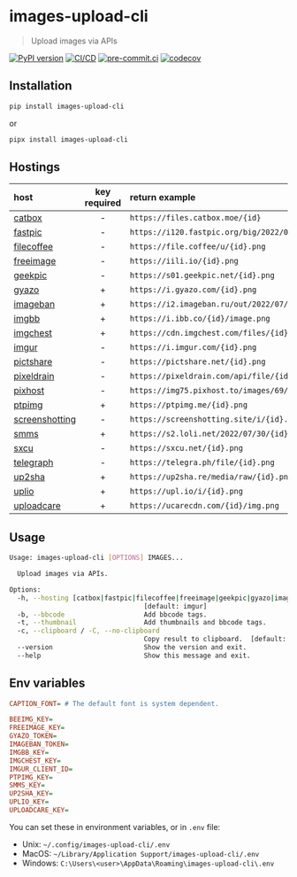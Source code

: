 # images-upload-cli

> Upload images via APIs

[![PyPI version](https://img.shields.io/pypi/v/images-upload-cli)](https://pypi.org/project/images-upload-cli)
[![CI/CD](https://github.com/DeadNews/images-upload-cli/actions/workflows/python-app.yml/badge.svg)](https://github.com/DeadNews/images-upload-cli/actions/workflows/python-app.yml)
[![pre-commit.ci](https://results.pre-commit.ci/badge/github/DeadNews/images-upload-cli/main.svg)](https://results.pre-commit.ci/latest/github/DeadNews/images-upload-cli/main)
[![codecov](https://codecov.io/gh/DeadNews/images-upload-cli/branch/main/graph/badge.svg?token=OCZDZIYPMC)](https://codecov.io/gh/DeadNews/images-upload-cli)

## Installation

```sh
pip install images-upload-cli
```

or

```sh
pipx install images-upload-cli
```

## Hostings

| host                                           | key required | return example                                       |
| :--------------------------------------------- | :----------: | :--------------------------------------------------- |
| [catbox](https://catbox.moe/)                  |      -       | `https://files.catbox.moe/{id}`                      |
| [fastpic](https://fastpic.org/)                |      -       | `https://i120.fastpic.org/big/2022/0730/d9/{id}.png` |
| [filecoffee](https://file.coffee/)             |      -       | `https://file.coffee/u/{id}.png`                     |
| [freeimage](https://freeimage.host/)           |      -       | `https://iili.io/{id}.png`                           |
| [geekpic](https://geekpic.net/)                |      -       | `https://s01.geekpic.net/{id}.png`                   |
| [gyazo](https://gyazo.com/)                    |      +       | `https://i.gyazo.com/{id}.png`                       |
| [imageban](https://imageban.ru/)               |      +       | `https://i2.imageban.ru/out/2022/07/30/{id}.png`     |
| [imgbb](https://imgbb.com/)                    |      +       | `https://i.ibb.co/{id}/image.png`                    |
| [imgchest](https://imgchest.com/)              |      +       | `https://cdn.imgchest.com/files/{id}.png`            |
| [imgur](https://imgur.com/)                    |      -       | `https://i.imgur.com/{id}.png`                       |
| [pictshare](https://pictshare.net/)            |      -       | `https://pictshare.net/{id}.png`                     |
| [pixeldrain](https://pixeldrain.com/)          |      -       | `https://pixeldrain.com/api/file/{id}`               |
| [pixhost](https://pixhost.to/)                 |      -       | `https://img75.pixhost.to/images/69/{id}_img.png`    |
| [ptpimg](https://ptpimg.me/)                   |      +       | `https://ptpimg.me/{id}.png`                         |
| [screenshotting](https://screenshotting.site/) |      -       | `https://screenshotting.site/i/{id}.png`             |
| [smms](https://sm.ms/)                         |      +       | `https://s2.loli.net/2022/07/30/{id}.png`            |
| [sxcu](https://sxcu.net/)                      |      -       | `https://sxcu.net/{id}.png`                          |
| [telegraph](https://telegra.ph/)               |      -       | `https://telegra.ph/file/{id}.png`                   |
| [up2sha](https://up2sha.re/)                   |      +       | `https://up2sha.re/media/raw/{id}.png`               |
| [uplio](https://upl.io/)                       |      +       | `https://upl.io/i/{id}.png`                          |
| [uploadcare](https://uploadcare.com/)          |      +       | `https://ucarecdn.com/{id}/img.png`                  |

## Usage

```sh
Usage: images-upload-cli [OPTIONS] IMAGES...

  Upload images via APIs.

Options:
  -h, --hosting [catbox|fastpic|filecoffee|freeimage|geekpic|gyazo|imageban|imgbb|imgchest|imgur|pictshare|pixeldrain|pixhost|ptpimg|screenshotting|smms|sxcu|telegraph|up2sha|uplio|uploadcare]
                                  [default: imgur]
  -b, --bbcode                    Add bbcode tags.
  -t, --thumbnail                 Add thumbnails and bbcode tags.
  -c, --clipboard / -C, --no-clipboard
                                  Copy result to clipboard.  [default: c]
  --version                       Show the version and exit.
  --help                          Show this message and exit.
```

## Env variables

```ini
CAPTION_FONT= # The default font is system dependent.

BEEIMG_KEY=
FREEIMAGE_KEY=
GYAZO_TOKEN=
IMAGEBAN_TOKEN=
IMGBB_KEY=
IMGCHEST_KEY=
IMGUR_CLIENT_ID=
PTPIMG_KEY=
SMMS_KEY=
UP2SHA_KEY=
UPLIO_KEY=
UPLOADCARE_KEY=
```

You can set these in environment variables, or in `.env` file:

- Unix: `~/.config/images-upload-cli/.env`
- MacOS: `~/Library/Application Support/images-upload-cli/.env`
- Windows: `C:\Users\<user>\AppData\Roaming\images-upload-cli\.env`
